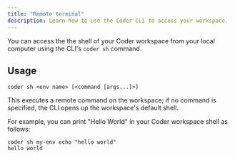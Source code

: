 ```yaml
---
title: "Remote terminal"
description: Learn how to use the Coder CLI to access your workspace.
---
```


You can access the the shell of your Coder workspace from your local computer
using the CLI's `coder sh` command.

## Usage

```shell
coder sh <env name> [<command [args...]>]
```

This executes a remote command on the workspace; if no command is specified, the
CLI opens up the workspace's default shell.

For example, you can print "Hello World" in your Coder workspace shell as
follows:

```shell
coder sh my-env echo "hello world"
hello world
```
